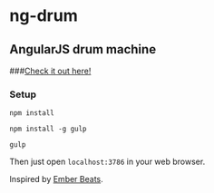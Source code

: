 ng-drum
=======

AngularJS drum machine
----------------------
###[Check it out here!](http://drum.rory.ie/)


### Setup

`npm install`


`npm install -g gulp`


`gulp`


Then just open `localhost:3786` in your web browser.

Inspired by [Ember Beats](https://github.com/GavinJoyce/ember-beats).

